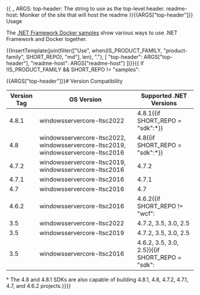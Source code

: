 {{
    _ ARGS:
      top-header: The string to use as the top-level header.
      readme-host: Moniker of the site that will host the readme
}}{{ARGS["top-header"]}} Usage

The [.NET Framework Docker samples](https://github.com/microsoft/dotnet-framework-docker/blob/main/samples/README.md) show various ways to use .NET Framework and Docker together.

{{InsertTemplate(join(filter(["Use", when(IS_PRODUCT_FAMILY, "product-family", SHORT_REPO), "md"], len), "."),
    [ "top-header": ARGS["top-header"], "readme-host": ARGS["readme-host"] ])}}{{
if !IS_PRODUCT_FAMILY && SHORT_REPO != "samples":

{{ARGS["top-header"]}}# Version Compatibility

Version Tag | OS Version | Supported .NET Versions
-- | -- | --
4.8.1 | windowsservercore-ltsc2022 | 4.8.1{{if SHORT_REPO = "sdk":*}}
4.8 | windowsservercore-ltsc2022, windowsservercore-ltsc2019, windowsservercore-ltsc2016 | 4.8{{if SHORT_REPO = "sdk":*}}
4.7.2 | windowsservercore-ltsc2019, windowsservercore-ltsc2016 | 4.7.2
4.7.1 | windowsservercore-ltsc2016 | 4.7.1
4.7 | windowsservercore-ltsc2016 | 4.7
4.6.2 | windowsservercore-ltsc2016 | 4.6.2{{if SHORT_REPO != "wcf":
3.5 | windowsservercore-ltsc2022 | 4.7.2, 3.5, 3.0, 2.5
3.5 | windowsservercore-ltsc2019 | 4.7.2, 3.5, 3.0, 2.5
3.5 | windowsservercore-ltsc2016 | 4.6.2, 3.5, 3.0, 2.5}}{{if SHORT_REPO = "sdk":

\* The 4.8 and 4.8.1 SDKs are also capable of building 4.8.1, 4.8, 4.7.2, 4.7.1, 4.7, and 4.6.2 projects.}}}}
